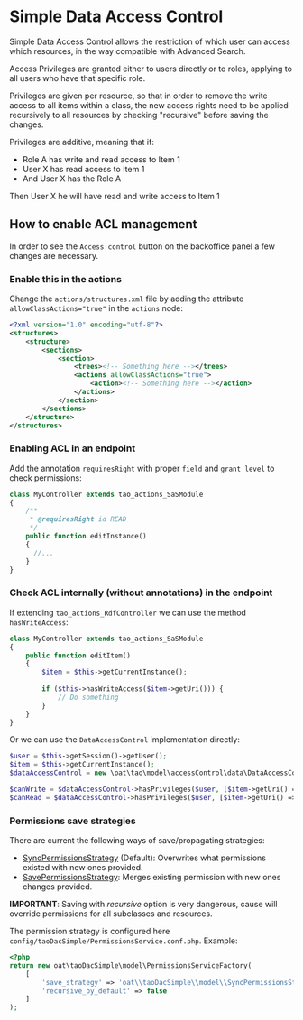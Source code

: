 Simple Data Access Control
=====================

Simple Data Access Control allows the restriction of which user can access which resources, in the way compatible with
Advanced Search.

Access Privileges are granted either to users directly or to roles, applying to all users who have that specific role.

Privileges are given per resource, so that in order to remove the write access to all items within a class, the new
access rights need to be applied recursively to all resources by checking "recursive" before saving the changes.

Privileges are additive, meaning that if:

* Role A has write and read access to Item 1
* User X has read access to Item 1
* And User X has the Role A

Then User X he will have read and write access to Item 1

## How to enable ACL management

In order to see the `Access control` button on the backoffice panel a few changes are necessary.

### Enable this in the actions

Change the `actions/structures.xml` file by adding the attribute `allowClassActions="true"` in the `actions` node:

```xml
<?xml version="1.0" encoding="utf-8"?>
<structures>
    <structure>
        <sections>
            <section>
                <trees><!-- Something here --></trees>
                <actions allowClassActions="true">
                    <action><!-- Something here --></action>
                </actions>
            </section>
        </sections>
    </structure>
</structures>
```

### Enabling ACL in an endpoint

Add the annotation `requiresRight` with proper `field` and `grant level` to check permissions:

```php
class MyController extends tao_actions_SaSModule
{
    /**
     * @requiresRight id READ
     */
    public function editInstance()
    {
      //...
    }
}
```

### Check ACL internally (without annotations) in the endpoint

If extending `tao_actions_RdfController` we can use the method `hasWriteAccess`:

```php
class MyController extends tao_actions_SaSModule
{
    public function editItem()
    {
        $item = $this->getCurrentInstance();
            
        if ($this->hasWriteAccess($item->getUri())) {
            // Do something
        }
    }
}
```

Or we can use the `DataAccessControl` implementation directly:

```php
$user = $this->getSession()->getUser();
$item = $this->getCurrentInstance();
$dataAccessControl = new \oat\tao\model\accessControl\data\DataAccessControl();

$canWrite = $dataAccessControl->hasPrivileges($user, [$item->getUri() => 'WRITE']);
$canRead = $dataAccessControl->hasPrivileges($user, [$item->getUri() => 'READ']);
```

### Permissions save strategies

There are current the following ways of save/propagating strategies:

- [SyncPermissionsStrategy](./model/SyncPermissionsStrategy.php) (Default): Overwrites what 
  permissions existed with new ones provided.
- [SavePermissionsStrategy](./model/SavePermissionsStrategy.php): Merges existing permission 
  with new ones changes provided.
  
**IMPORTANT**: Saving with _recursive_ option is very dangerous, cause will 
override permissions for all subclasses and resources. 

The permission strategy is configured here `config/taoDacSimple/PermissionsService.conf.php`. Example:

```php
<?php
return new oat\taoDacSimple\model\PermissionsServiceFactory(
    [
        'save_strategy' => 'oat\\taoDacSimple\\model\\SyncPermissionsStrategy',
        'recursive_by_default' => false
    ]
);
```
